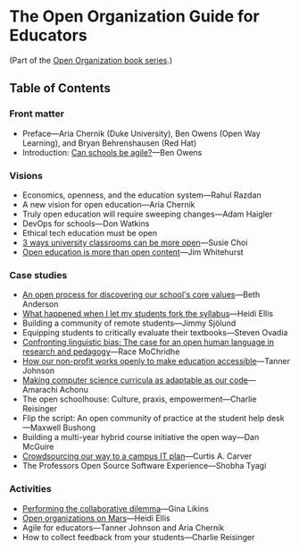 # The Open Organization Guide for Educators

(Part of the [Open Organization book series](https://opensource.com/open-organization/resources/book-series).)

## Table of Contents

### Front matter

- Preface—Aria Chernik (Duke University), Ben Owens (Open Way Learning), and Bryan Behrenshausen (Red Hat)
- Introduction: [Can schools be agile?](https://opensource.com/open-organization/19/4/education-culture-continuous-improvement)—Ben Owens

### Visions

- Economics, openness, and the education system—Rahul Razdan
- A new vision for open education—Aria Chernik
- Truly open education will require sweeping changes—Adam Haigler
- DevOps for schools—Don Watkins
- Ethical tech education must be open
- [3 ways university classrooms can be more open](https://opensource.com/open-organization/17/12/open-model-college-classrooms)—Susie Choi
- [Open education is more than open content](https://opensource.com/open-organization/16/8/harnessing-power-open-education)—Jim Whitehurst

### Case studies

- [An open process for discovering our school's core values](https://opensource.com/open-organization/16/6/opening-discover-education-centers-core-values)—Beth Anderson
- [What happened when I let my students fork the syllabus](https://opensource.com/open-organization/18/11/making-course-syllabus-open)—Heidi Ellis
- Building a community of remote students—Jimmy Sjölund
- Equipping students to critically evaluate their textbooks—Steven Ovadia
- [Confronting linguistic bias: The case for an open human language in research and pedagogy](https://opensource.com/open-organization/19/4/open-language-for-open-education)—Race MoChridhe
- [How our non-profit works openly to make education accessible](https://opensource.com/open-organization/19/2/building-curriculahub)—Tanner Johnson
- [Making computer science curricula as adaptable as our code](https://opensource.com/open-organization/19/4/adaptable-curricula-computer-science)—Amarachi Achonu
- The open schoolhouse: Culture, praxis, empowerment—Charlie Reisinger
- Flip the script: An open community of practice at the student help desk—Maxwell Bushong
- Building a multi-year hybrid course initiative the open way—Dan McGuire
- [Crowdsourcing our way to a campus IT plan](https://opensource.com/open-organization/17/10/uab-100-wins-through-crowdsourcing)—Curtis A. Carver
- The Professors Open Source Software Experience—Shobha Tyagi

### Activities

- [Performing the collaborative dilemma](https://opensource.com/education/16/6/candy-or-swag-game-teaching-open-source-kids)—Gina Likins
- [Open organizations on Mars](https://opensource.com/open-organization/18/1/imagining-open-communities)—Heidi Ellis
- Agile for educators—Tanner Johnson and Aria Chernik
- How to collect feedback from your students—Charlie Reisinger
